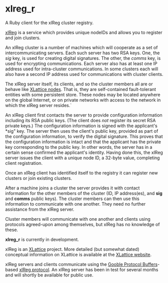 # xlreg_r

A Ruby client for the xlReg cluster registry.

[xlReg](http://jddixon.github.com/xlattice_go/xlReg.html)
is a service which provides unique nodeIDs and allows you to register
and join clusters.

An xlReg cluster is a number of machines
which will cooperate as a set of intercommunicating servers.  Each
such server has two RSA keys.  One, the *sig* key, is used for creating digital signatures.
The other, the *comms* key, is used for encrypting communications.  Each server also has at
least one IP address used for intra-cluster communications.  In some
clusters each will also have a second IP address used for communications
with cluster clients.

The xlReg server itself, its clients, and so the cluster members all are
or behave like
[XLattice nodes](http://jddixon.github.io/xlattice_go/node.html).
That is, they are self-contained fault-tolerant entities with some
persistent store.  These nodes may be located anywhere on the global
Internet, or on private networks with access to the network in which
the xlReg server resides.`

An xlReg client first contacts the server to provide configuration
information including its RSA public keys.  (The client does _not_ register
its secret RSA private keys.)  The configuration information is signed
with the applicant's *sig" key.  The server then uses the client's
public key, provided as part of the configuration information, to verify
the digital signature.  This proves that the configuration information
is intact and that the applicant has the private key corresponding to the
public key.  In other words, the server has in a certain sense confirmed
the applicant's identity.  Having done this, the xlReg server issues the client
with a unique node ID, a 32-byte value, completing client registration.

Once an xlReg client has identified itself to the registry it
can register new clusters or join existing clusters.

After a machine joins a cluster the server
provides it with contact information for the other members of the
cluster (ID, IP address(es), and **sig** and **comms** public keys).  The
cluster members can then use this information to communicate with
one another.  They need no further assistance from the xlReg server.

Cluster members will communicate with one another and clients
using protocols agreed-upon among themselves, but xlReg has no knowledge
of these.

**xlreg_r** is currently in development.

xlReg is an [XLattice](http://jddixon.github.io/xlattice_go/) project.
More detailed (but somewhat dated) conceptual information on XLattice
is available at the [XLattice website](http://www.xlattice.org).

xlReg servers and clients communicate using the
[Gooble Protocol Buffers](http://code.google.com/p/protobuf/)-based
[xlReg protocol](http://jddixon.github.io/xlattice_go/xlReg_protocol.html).
An xlReg server has been in test for several months and will shortly be
available for public use.
